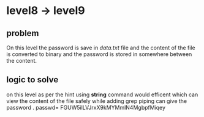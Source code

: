 # level8 -> level9

## problem 
On this level the password is save in _data.txt_ file and the content of the file is converted to binary and the password is stored in somewhere between the content. 

## logic to solve
on this level as per the hint using **string** command would efficent which can view the content of the file safely while adding grep piping can give the password . 
passwd= FGUW5ilLVJrxX9kMYMmlN4MgbpfMiqey